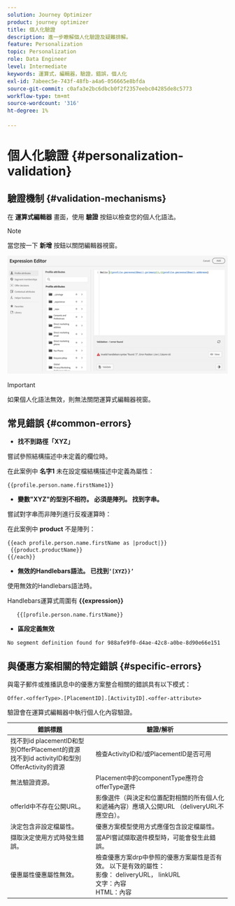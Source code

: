```yaml
---
solution: Journey Optimizer
product: journey optimizer
title: 個人化驗證
description: 進一步瞭解個人化驗證及疑難排解。
feature: Personalization
topic: Personalization
role: Data Engineer
level: Intermediate
keywords: 運算式，編輯器，驗證，錯誤，個人化
exl-id: 7abeec5e-743f-48fb-a4a6-056665e8bfda
source-git-commit: c0afa3e2bc6dbcb0f2f2357eebc04285de8c5773
workflow-type: tm+mt
source-wordcount: '316'
ht-degree: 1%

---
```


# 個人化驗證 {#personalization-validation}

## 驗證機制 {#validation-mechanisms}

在 **運算式編輯器** 畫面，使用 **驗證** 按鈕以檢查您的個人化語法。

>[!NOTE]
> 當您按一下 **新增** 按鈕以關閉編輯器視窗。

![](assets/perso_validation1.png)

>[!IMPORTANT]
> 如果個人化語法無效，則無法關閉運算式編輯器視窗。

## 常見錯誤 {#common-errors}

* **找不到路徑「XYZ」**

嘗試參照結構描述中未定義的欄位時。

在此案例中 **名字1** 未在設定檔結構描述中定義為屬性：

```
{{profile.person.name.firstName1}}
```

* **變數&quot;XYZ&quot;的型別不相符。 必須是陣列。 找到字串。**

嘗試對字串而非陣列進行反複運算時：

在此案例中 **product** 不是陣列：

```
{{each profile.person.name.firstName as |product|}}
 {{product.productName}}
{{/each}}
```

* **無效的Handlebars語法。 已找到`‘[XYZ}}’`**

使用無效的Handlebars語法時。

Handlebars運算式周圍有 **{{expression}}**

```
   {{[profile.person.name.firstName}}
```

* **區段定義無效**

```
No segment definition found for 988afe9f0-d4ae-42c8-a0be-8d90e66e151
```

## 與優惠方案相關的特定錯誤 {#specific-errors}

與電子郵件或推播訊息中的優惠方案整合相關的錯誤具有以下模式：

```
Offer.<offerType>.[PlacementID].[ActivityID].<offer-attribute>
```

驗證會在運算式編輯器中執行個人化內容驗證。

<table> 
 <thead> 
  <tr> 
   <th> 錯誤標題<br /> </th> 
   <th> 驗證/解析 <br /> </th> 
  </tr> 
 </thead> 
 <tbody> 
  <tr> 
   <td>找不到id placementID和型別OfferPlacement的資源 <br/>
找不到id activityID和型別OfferActivity的資源<br/></td> 
   <td>檢查ActivityID和/或PlacementID是否可用</td> 
  </tr> 
   <tr> 
   <td>無法驗證資源。</td> 
   <td>Placement中的componentType應符合offerType選件</td> 
  </tr> 
   <tr> 
   <td>offerId中不存在公開URL。</td> 
   <td>影像選件（與決定和位置配對相關的所有個人化和遞補內容）應填入公開URL （deliveryURL不應空白）。</td> 
  </tr> 
  <tr> 
   <td>決定包含非設定檔屬性。</td> 
   <td>優惠方案模型使用方式應僅包含設定檔屬性。</td> 
  </tr> 
  <tr> 
   <td>擷取決定使用方式時發生錯誤。</td> 
   <td>當API嘗試擷取選件模型時，可能會發生此錯誤。</td> 
  </tr>
  <tr> 
   <td>優惠屬性優惠屬性無效。</td> 
   <td>檢查優惠方案drp中參照的優惠方案屬性是否有效。 以下是有效的屬性： <br/>
影像： deliveryURL， linkURL<br/>
文字：內容<br/>
HTML：內容<br/></td> 
  </tr> 
 </tbody> 
</table>
